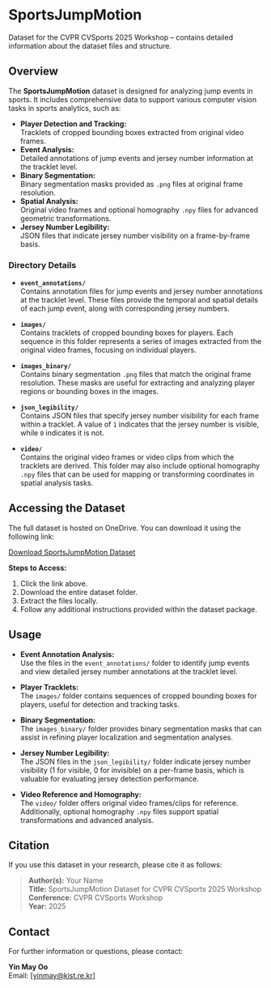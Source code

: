 # SportsJumpMotion

Dataset for the CVPR CVSports 2025 Workshop – contains detailed information about the dataset files and structure.

## Overview

The **SportsJumpMotion** dataset is designed for analyzing jump events in sports. It includes comprehensive data to support various computer vision tasks in sports analytics, such as:

- **Player Detection and Tracking:**  
  Tracklets of cropped bounding boxes extracted from original video frames.
- **Event Analysis:**  
  Detailed annotations of jump events and jersey number information at the tracklet level.
- **Binary Segmentation:**  
  Binary segmentation masks provided as `.png` files at original frame resolution.
- **Spatial Analysis:**  
  Original video frames and optional homography `.npy` files for advanced geometric transformations.
- **Jersey Number Legibility:**  
  JSON files that indicate jersey number visibility on a frame-by-frame basis.

### Directory Details

- **`event_annotations/`**  
  Contains annotation files for jump events and jersey number annotations at the tracklet level. These files provide the temporal and spatial details of each jump event, along with corresponding jersey numbers.

- **`images/`**  
  Contains tracklets of cropped bounding boxes for players. Each sequence in this folder represents a series of images extracted from the original video frames, focusing on individual players.

- **`images_binary/`**  
  Contains binary segmentation `.png` files that match the original frame resolution. These masks are useful for extracting and analyzing player regions or bounding boxes in the images.

- **`json_legibility/`**  
  Contains JSON files that specify jersey number visibility for each frame within a tracklet. A value of `1` indicates that the jersey number is visible, while `0` indicates it is not.

- **`video/`**  
  Contains the original video frames or video clips from which the tracklets are derived. This folder may also include optional homography `.npy` files that can be used for mapping or transforming coordinates in spatial analysis tasks.

## Accessing the Dataset

The full dataset is hosted on OneDrive. You can download it using the following link:

[Download SportsJumpMotion Dataset](https://o365ust-my.sharepoint.com/:u:/g/personal/yinmay_office_ust_ac_kr/EVKOOgwTsuVOk2bYfvvNBr8BydMN45JV0ETHTFTJ8fToEA?e=vg1tPj)

**Steps to Access:**
1. Click the link above.
2. Download the entire dataset folder.
3. Extract the files locally.
4. Follow any additional instructions provided within the dataset package.

## Usage

- **Event Annotation Analysis:**  
  Use the files in the `event_annotations/` folder to identify jump events and view detailed jersey number annotations at the tracklet level.

- **Player Tracklets:**  
  The `images/` folder contains sequences of cropped bounding boxes for players, useful for detection and tracking tasks.

- **Binary Segmentation:**  
  The `images_binary/` folder provides binary segmentation masks that can assist in refining player localization and segmentation analyses.

- **Jersey Number Legibility:**  
  The JSON files in the `json_legibility/` folder indicate jersey number visibility (1 for visible, 0 for invisible) on a per-frame basis, which is valuable for evaluating jersey detection performance.

- **Video Reference and Homography:**  
  The `video/` folder offers original video frames/clips for reference. Additionally, optional homography `.npy` files support spatial transformations and advanced analysis.

## Citation

If you use this dataset in your research, please cite it as follows:

> **Author(s):** Your Name  
> **Title:** SportsJumpMotion Dataset for CVPR CVSports 2025 Workshop  
> **Conference:** CVPR CVSports Workshop  
> **Year:** 2025

## Contact

For further information or questions, please contact:

**Yin May Oo**  
Email: [yinmay@kist.re.kr]
